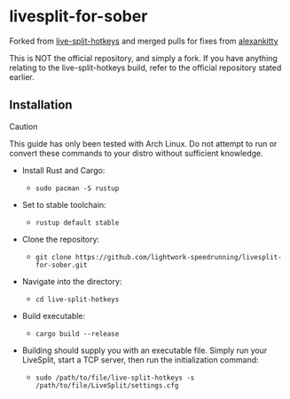 # livesplit-for-sober
Forked from [live-split-hotkeys](https://github.com/descawed/live-split-hotkeys/tree/master) and merged pulls for fixes from [alexankitty](https://github.com/descawed/live-split-hotkeys/pull/4)

This is NOT the official repository, and simply a fork. If you have anything relating to the live-split-hotkeys build, refer to the official repository stated earlier.

## Installation
> [!CAUTION]
> This guide has only been tested with Arch Linux. Do not attempt to run or convert these commands to your distro without sufficient knowledge.

- Install Rust and Cargo:
  - `sudo pacman -S rustup`
  
- Set to stable toolchain:
  - `rustup default stable`
 
- Clone the repository:
  - `git clone https://github.com/lightwork-speedrunning/livesplit-for-sober.git`

- Navigate into the directory:
  - `cd live-split-hotkeys`

- Build executable:
  - `cargo build --release`

- Building should supply you with an executable file. Simply run your LiveSplit, start a TCP server, then run the initialization command:
  - `sudo /path/to/file/live-split-hotkeys -s /path/to/file/LiveSplit/settings.cfg`
